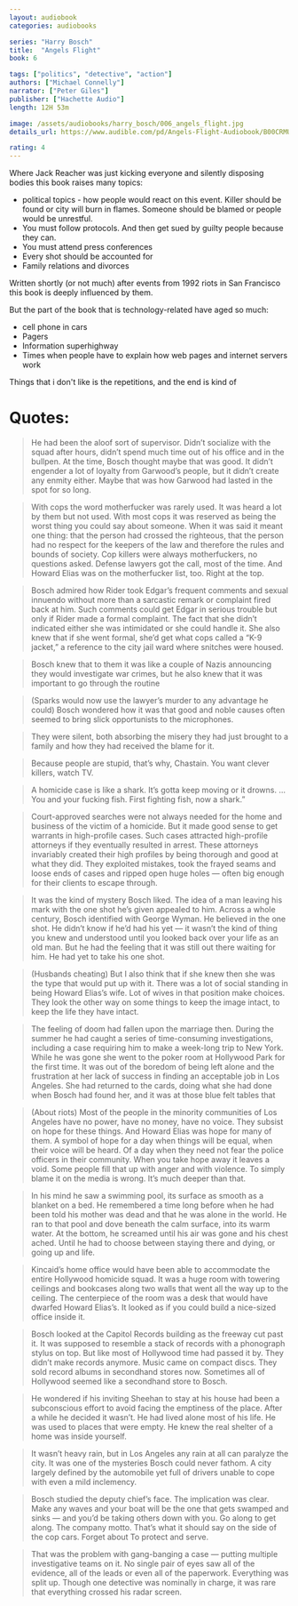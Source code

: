 ```yaml
---
layout: audiobook
categories: audiobooks

series: "Harry Bosch"
title:  "Angels Flight"
book: 6

tags: ["politics", "detective", "action"]
authors: ["Michael Connelly"]
narrator: ["Peter Giles"]
publisher: ["Hachette Audio"]
length: 12H 53m

image: /assets/audiobooks/harry_bosch/006_angels_flight.jpg
details_url: https://www.audible.com/pd/Angels-Flight-Audiobook/B00CRMUBEY

rating: 4
---
```


Where Jack Reacher was just kicking everyone and silently disposing bodies this book raises many topics:
 - political topics -  how people would react on this event. Killer should be found or city will burn in flames. Someone should be blamed or people would be unrestful. 
 - You must follow protocols. And then get sued by guilty people because they can.
 - You must attend press conferences
 - Every shot should be accounted for
 - Family relations and divorces

Written shortly (or not much) after events from 1992 riots in San Francisco this book is deeply influenced by them.

But the part of the book that is technology-related have aged so much:
* cell phone in cars
* Pagers
* Information superhighway
* Times when people have to explain how web pages and internet servers work

Things that i don't like is the repetitions, and the end is kind of 

# Quotes: 

> He had been the aloof sort of supervisor. Didn’t socialize with the squad after hours, didn’t spend much time out of his office and in the bullpen. At the time, Bosch thought maybe that was good. It didn’t engender a lot of loyalty from Garwood’s people, but it didn’t create any enmity either. Maybe that was how Garwood had lasted in the spot for so long.

> With cops the word motherfucker was rarely used. It was heard a lot by them but not used. With most cops it was reserved as being the worst thing you could say about someone. When it was said it meant one thing: that the person had crossed the righteous, that the person had no respect for the keepers of the law and therefore the rules and bounds of society. Cop killers were always motherfuckers, no questions asked. Defense lawyers got the call, most of the time. And Howard Elias was on the motherfucker list, too. Right at the top.

> Bosch admired how Rider took Edgar’s frequent comments and sexual innuendo without more than a sarcastic remark or complaint fired back at him. Such comments could get Edgar in serious trouble but only if Rider made a formal complaint. The fact that she didn’t indicated either she was intimidated or she could handle it. She also knew that if she went formal, she’d get what cops called a “K-9 jacket,” a reference to the city jail ward where snitches were housed.

> Bosch knew that to them it was like a couple of Nazis announcing they would investigate war crimes, but he also knew that it was important to go through the routine

> (Sparks would now use the lawyer’s murder to any advantage he could) Bosch wondered how it was that good and noble causes often seemed to bring slick opportunists to the microphones.

> They were silent, both absorbing the misery they had just brought to a family and how they had received the blame for it.

> Because people are stupid, that’s why, Chastain. You want clever killers, watch TV. 

> A homicide case is like a shark. It’s gotta keep moving or it drowns. ... You and your fucking fish. First fighting fish, now a shark.”

> Court-approved searches were not always needed for the home and business of the victim of a homicide. But it made good sense to get warrants in high-profile cases. Such cases attracted high-profile attorneys if they eventually resulted in arrest. These attorneys invariably created their high profiles by being thorough and good at what they did. They exploited mistakes, took the frayed seams and loose ends of cases and ripped open huge holes — often big enough for their clients to escape through.

> It was the kind of mystery Bosch liked. The idea of a man leaving his mark with the one shot he’s given appealed to him. Across a whole century, Bosch identified with George Wyman. He believed in the one shot. He didn’t know if he’d had his yet — it wasn’t the kind of thing you knew and understood until you looked back over your life as an old man. But he had the feeling that it was still out there waiting for him. He had yet to take his one shot.

> (Husbands cheating)  But I also think that if she knew then she was the type that would put up with it. There was a lot of social standing in being Howard Elias’s wife. Lot of wives in that position make choices. They look the other way on some things to keep the image intact, to keep the life they have intact.

> The feeling of doom had fallen upon the marriage then. During the summer he had caught a series of time-consuming investigations, including a case requiring him to make a week-long trip to New York. While he was gone she went to the poker room at Hollywood Park for the first time. It was out of the boredom of being left alone and the frustration at her lack of success in finding an acceptable job in Los Angeles. She had returned to the cards, doing what she had done when Bosch had found her, and it was at those blue felt tables that 

> (About riots) Most of the people in the minority communities of Los Angeles have no power, have no money, have no voice. They subsist on hope for these things. And Howard Elias was hope for many of them. A symbol of hope for a day when things will be equal, when their voice will be heard. Of a day when they need not fear the police officers in their community. When you take hope away it leaves a void. Some people fill that up with anger and with violence. To simply blame it on the media is wrong. It’s much deeper than that.

>  In his mind he saw a swimming pool, its surface as smooth as a blanket on a bed. He remembered a time long before when he had been told his mother was dead and that he was alone in the world. He ran to that pool and dove beneath the calm surface, into its warm water. At the bottom, he screamed until his air was gone and his chest ached. Until he had to choose between staying there and dying, or going up and life.

> Kincaid’s home office would have been able to accommodate the entire Hollywood homicide squad. It was a huge room with towering ceilings and bookcases along two walls that went all the way up to the ceiling. The centerpiece of the room was a desk that would have dwarfed Howard Elias’s. It looked as if you could build a nice-sized office inside it.

> Bosch looked at the Capitol Records building as the freeway cut past it. It was supposed to resemble a stack of records with a phonograph stylus on top. But like most of Hollywood time had passed it by. They didn’t make records anymore. Music came on compact discs. They sold record albums in secondhand stores now. Sometimes all of Hollywood seemed like a secondhand store to Bosch.

> He wondered if his inviting Sheehan to stay at his house had been a subconscious effort to avoid facing the emptiness of the place. After a while he decided it wasn’t. He had lived alone most of his life. He was used to places that were empty. He knew the real shelter of a home was inside yourself.

> It wasn’t heavy rain, but in Los Angeles any rain at all can paralyze the city. It was one of the mysteries Bosch could never fathom. A city largely defined by the automobile yet full of drivers unable to cope with even a mild inclemency.

> Bosch studied the deputy chief’s face. The implication was clear. Make any waves and your boat will be the one that gets swamped and sinks — and you’d be taking others down with you. Go along to get along. The company motto. That’s what it should say on the side of the cop cars. Forget about To protect and serve.

> That was the problem with gang-banging a case — putting multiple investigative teams on it. No single pair of eyes saw all of the evidence, all of the leads or even all of the paperwork. Everything was split up. Though one detective was nominally in charge, it was rare that everything crossed his radar screen.